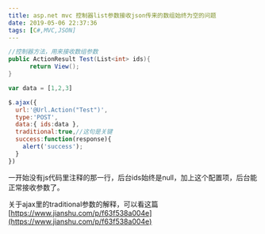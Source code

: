 ```yaml
---
title: asp.net mvc 控制器list参数接收json传来的数组始终为空的问题
date: 2019-05-06 22:37:36
tags: [C#,MVC,JSON]
---
```



```c#
//控制器方法，用来接收数组参数
public ActionResult Test(List<int> ids){
      return View();
}
```

```javascript
var data = [1,2,3]

$.ajax({
  url:'@Url.Action("Test")',
  type:'POST',
  data:{ ids:data },
  traditional:true,//这句是关键
  success:function(response){
    alert('success');
  }
})
```

一开始没有js代码里注释的那一行，后台ids始终是null，加上这个配置项，后台能正常接收参数了。

关于ajax里的traditional参数的解释，可以看这篇 [https://www.jianshu.com/p/f63f538a004e](https://www.jianshu.com/p/f63f538a004e)

